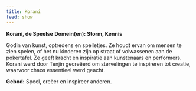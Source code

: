```yaml
---
title: Korani
feed: show
---
```


**Korani, de Speelse**
**Domein(en): Storm, Kennis**

Godin van kunst, optredens en spelletjes. Ze houdt ervan om mensen te zien spelen, of het nu kinderen zijn op straat of volwassenen aan de pokertafel. Ze geeft kracht en inspiratie aan kunstenaars en performers. Korani werd door Tenjin gecreëerd om stervelingen te inspireren tot creatie, waarvoor chaos essentieel werd geacht.

**Gebod:** Speel, creëer en inspireer anderen.